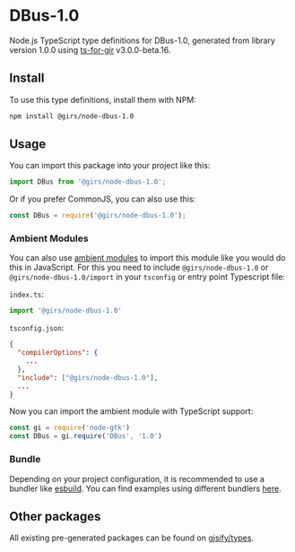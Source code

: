 
# DBus-1.0

Node.js TypeScript type definitions for DBus-1.0, generated from library version 1.0.0 using [ts-for-gir](https://github.com/gjsify/ts-for-gir) v3.0.0-beta.16.


## Install

To use this type definitions, install them with NPM:
```bash
npm install @girs/node-dbus-1.0
```

## Usage

You can import this package into your project like this:
```ts
import DBus from '@girs/node-dbus-1.0';
```

Or if you prefer CommonJS, you can also use this:
```ts
const DBus = require('@girs/node-dbus-1.0');
```

### Ambient Modules

You can also use [ambient modules](https://github.com/gjsify/ts-for-gir/tree/main/packages/cli#ambient-modules) to import this module like you would do this in JavaScript.
For this you need to include `@girs/node-dbus-1.0` or `@girs/node-dbus-1.0/import` in your `tsconfig` or entry point Typescript file:

`index.ts`:
```ts
import '@girs/node-dbus-1.0'
```

`tsconfig.json`:
```json
{
  "compilerOptions": {
    ...
  },
  "include": ["@girs/node-dbus-1.0"],
  ...
}
```

Now you can import the ambient module with TypeScript support: 

```ts
const gi = require('node-gtk')
const DBus = gi.require('DBus', '1.0')
```


### Bundle

Depending on your project configuration, it is recommended to use a bundler like [esbuild](https://esbuild.github.io/). You can find examples using different bundlers [here](https://github.com/gjsify/ts-for-gir/tree/main/examples).

## Other packages

All existing pre-generated packages can be found on [gjsify/types](https://github.com/gjsify/types).

